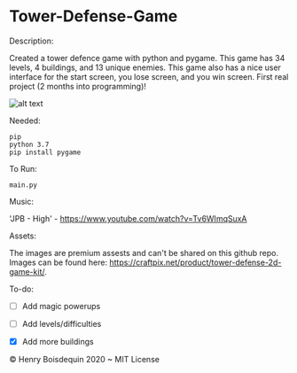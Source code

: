 # Tower-Defense-Game

Description:

Created a tower defence game with python and pygame. This game has 34 levels, 4 buildings, and 13 unique enemies. This game also has a nice user interface for the start screen, you lose screen, and you win screen. First real project (2 months into programming)!

![alt text](https://user-images.githubusercontent.com/65845077/87537326-11045480-c6b8-11ea-93dd-f975895c7d88.png)

Needed:
```
pip
python 3.7
pip install pygame
```

To Run:
```
main.py
```

Music:

'JPB - High' - https://www.youtube.com/watch?v=Tv6WImqSuxA

Assets:

The images are premium assests and can't be shared on this github repo.
Images can be found here: https://craftpix.net/product/tower-defense-2d-game-kit/.

To-do:

- [ ] Add magic powerups
- [ ] Add levels/difficulties
- [x] Add more buildings


© Henry Boisdequin 2020 ~ MIT License

